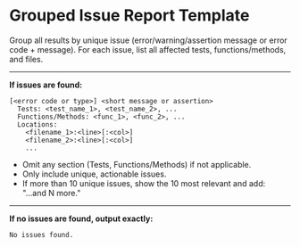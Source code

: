 # Grouped Issue Report Template

Group all results by unique issue (error/warning/assertion message or error code + message). For each issue, list all affected tests, functions/methods, and files.

---

**If issues are found:**

```
[<error code or type>] <short message or assertion>
  Tests: <test_name_1>, <test_name_2>, ...
  Functions/Methods: <func_1>, <func_2>, ...
  Locations:
    <filename_1>:<line>[:<col>]
    <filename_2>:<line>[:<col>]
    ...
```
- Omit any section (Tests, Functions/Methods) if not applicable.
- Only include unique, actionable issues.
- If more than 10 unique issues, show the 10 most relevant and add: "...and N more."

---

**If no issues are found, output exactly:**
```
No issues found.